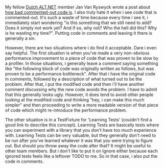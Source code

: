 My fellow <a href="http://groups.google.com/group/dutchaltdotnet">Dutch ALT.NET</a> member Jan Van Ryswyck wrote a post about <a href="http://elegantcode.com/2008/09/21/commented-out-code-and-broken-windows/">how bad commented-out code is</a>.  I also truly hate it when i see code that is commented-out.  It's such a waste of time because every time i see it, i immediately start wondering "is this something that we still need to add? Does it simply not work yet? And if so, why not? Who the hell did this? Why is he wasting my time?".  Putting code in comments and leaving it there is generally a sin.

However, there are two situations where i do find it acceptable.  Dare i even say helpful. The first situation is when you've made a very non-obvious performance improvement to a piece of code that was proven to be slow by a profiler. In those situations, i generally leave a comment saying something like "the following block of code was originally written as follows, but was proven to be a performance bottleneck".  After that i have the original code in comments, followed by a description of what turned out to be the problem.  After that, i put the modified code and then i'll have another comment discussing why the new code avoids the problem.  I have to admit that this generally looks ugly.  However, it does tend to avoid other people looking at the modified code and thinking "hey, i can make this much simpler" and then proceeding to write a more readable version of that piece of code which might re-introduce the performance problem.

The other situation is in a TestFixture for 'Learning Tests' (couldn't find a good link to describe this concept).  Learning Tests are basically tests where you can experiment with a library that you don't have too much experience with.  Learning Tests can be very valuable, but they generally don't need to be run after you've learned whatever it was that you were trying to figure out.  But should you throw away the code after that? It might be useful to other team members. But i don't like to put it on Ignore either because each ignored tests feels like a leftover TODO to me. So in that case, i also put the code in comments.